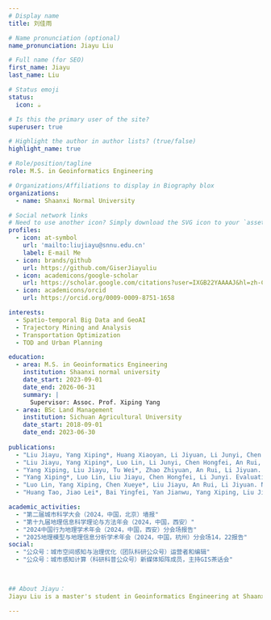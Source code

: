 ```yaml
---
# Display name
title: 刘佳雨

# Name pronunciation (optional)
name_pronunciation: Jiayu Liu

# Full name (for SEO)
first_name: Jiayu
last_name: Liu

# Status emoji
status:
  icon: ☕️

# Is this the primary user of the site?
superuser: true

# Highlight the author in author lists? (true/false)
highlight_name: true

# Role/position/tagline
role: M.S. in Geoinformatics Engineering

# Organizations/Affiliations to display in Biography blox
organizations:
  - name: Shaanxi Normal University

# Social network links
# Need to use another icon? Simply download the SVG icon to your `assets/media/icons/` folder.
profiles:
  - icon: at-symbol
    url: 'mailto:liujiayu@snnu.edu.cn'
    label: E-mail Me
  - icon: brands/github
    url: https://github.com/GiserJiayuliu
  - icon: academicons/google-scholar
    url: https://scholar.google.com/citations?user=IXGB22YAAAAJ&hl=zh-CN
  - icon: academicons/orcid
    url: https://orcid.org/0009-0009-8751-1658

interests:
  - Spatio-temporal Big Data and GeoAI
  - Trajectory Mining and Analysis
  - Transportation Optimization
  - TOD and Urban Planning

education:
  - area: M.S. in Geoinformatics Engineering
    institution: Shaanxi normal university
    date_start: 2023-09-01
    date_end: 2026-06-31
    summary: |
      Supervisor: Assoc. Prof. Xiping Yang 
  - area: BSc Land Management
    institution: Sichuan Agricultural University
    date_start: 2018-09-01
    date_end: 2023-06-30
    
publications:
  - "Liu Jiayu, Yang Xiping*, Huang Xiaoyan, Li Jiyuan, Li Junyi, Chen Hongfei, An Rui, Song Yongyong. Introducing street view into node-place model for evaluating transit-oriented development[J]. Journal of Transport Geography. (2025, Major and Revised for review)"
  - "Liu Jiayu, Yang Xiping*, Luo Lin, Li Junyi, Chen Hongfei, An Rui, Li Jiyuan. Inspecting urban transit-oriented development from perspectives of human activity[J]. Journal of Transport Geography. (2025, Major and Revised for review)"
  - "Yang Xiping, Liu Jiayu, Tu Wei*, Zhao Zhiyuan, An Rui, Li Jiyuan. A multi-objective optimization framework for locating metro stations by integrating travel demand, accessibility and land use intensity[J]. Computers, Environment and Urban Systems. (2025, Under Review)"
  - "Yang Xiping*, Luo Lin, Liu Jiayu, Chen Hongfei, Li Junyi. Evaluating the Improvement of Healthcare Accessibility for Urban Residents via the Construction of New Hospitals: A Case Study of Xi’an, China[J]. Applied Spatial Analysis and Policy, 18(5)（2025）."
  - "Luo Lin, Yang Xiping, Chen Xueye*, Liu Jiayu, An Rui, Li Jiyuan. Nonlinear Influence of the Built Environment on the Attraction of the Third Activity: A Comparative Analysis of Inflow from Home and Work[J]. ISPRS International Journal of Geo-Information, 13(9): 337（2024）."
  - "Huang Tao, Jiao Lei*, Bai Yingfei, Yan Jianwu, Yang Xiping, Liu Jiayu, Liang Wei, Luo Da, Zhang Liwei, Wang Hao, Li Zhaolin, Li Zongshan, Ji Ni, Gao Guangyao. Enhancing vegetation fine-scale classification accuracy in complex topography via machine learning: An approach that fuses UAV-LiDAR and high-resolution imagery[J]. Computers and Electronics in Agriculture. 235,110360(2025)."

academic_activities:
  - "第二届城市科学大会（2024，中国，北京）墙报"
  - "第十九届地理信息科学理论与方法年会（2024，中国，西安）"
  - "2024中国行为地理学术年会（2024，中国，西安）分会场报告"
  - "2025地理模型与地理信息分析学术年会（2024，中国，杭州）分会场14，22报告"
social:
  - "公众号：城市空间感知与治理优化（团队科研公众号）运营者和编辑"
  - "公众号：城市感知计算（科研科普公众号）新媒体矩阵成员，主持GIS茶话会"

 

## About Jiayu：
Jiayu Liu is a master's student in Geoinformatics Engineering at Shaanxi Normal University. His research interests lie at the intersection of Geographic Information Science (GIS) and transportation. He is dedicated to leveraging multi-source big data to understand and solve problems in transportation geography, with a particular focus on human mobility and public transit network design.

---
```

